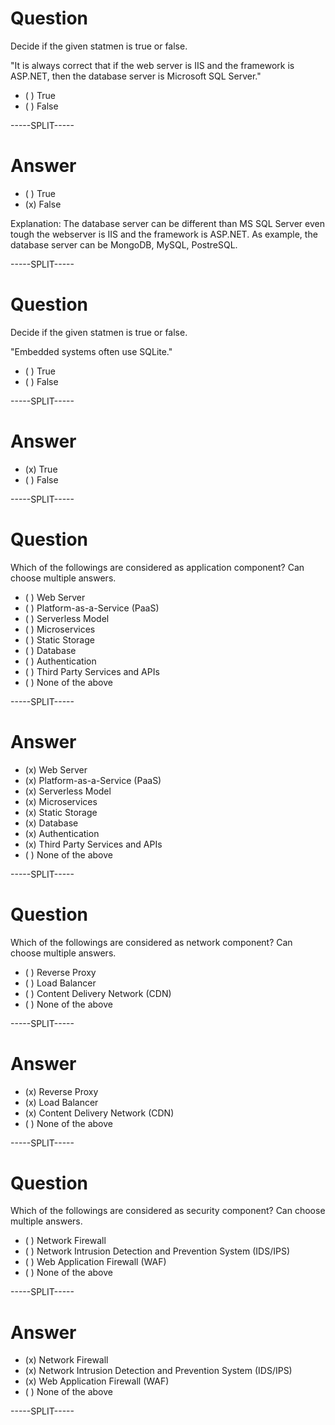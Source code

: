 # Question

Decide if the given statmen is true or false.

"It is always correct that if the web server is IIS and the framework is ASP.NET, then the database server is Microsoft SQL Server."

* ( ) True
* ( ) False

-----SPLIT-----

# Answer

* ( ) True
* (x) False

Explanation: The database server can be different than MS SQL Server even tough the webserver is IIS and the framework is ASP.NET. As example, the database server can be MongoDB, MySQL, PostreSQL.


-----SPLIT-----

# Question

Decide if the given statmen is true or false.

"Embedded systems often use SQLite."

* ( ) True
* ( ) False

-----SPLIT-----

# Answer

* (x) True
* ( ) False


-----SPLIT-----

# Question

Which of the followings are considered as application component? Can choose multiple answers.

* ( ) Web Server
* ( ) Platform-as-a-Service (PaaS)
* ( ) Serverless Model
* ( ) Microservices
* ( ) Static Storage
* ( ) Database
* ( ) Authentication
* ( ) Third Party Services and APIs
* ( ) None of the above 

-----SPLIT-----

# Answer

* (x) Web Server
* (x) Platform-as-a-Service (PaaS)
* (x) Serverless Model
* (x) Microservices
* (x) Static Storage
* (x) Database
* (x) Authentication
* (x) Third Party Services and APIs
* ( ) None of the above 


-----SPLIT-----

# Question

Which of the followings are considered as network component? Can choose multiple answers.

* ( ) Reverse Proxy
* ( ) Load Balancer
* ( ) Content Delivery Network (CDN)
* ( ) None of the above 

-----SPLIT-----

# Answer

* (x) Reverse Proxy
* (x) Load Balancer
* (x) Content Delivery Network (CDN)
* ( ) None of the above 

-----SPLIT-----

# Question

Which of the followings are considered as security component? Can choose multiple answers.

* ( ) Network Firewall
* ( ) Network Intrusion Detection and Prevention System (IDS/IPS)
* ( ) Web Application Firewall (WAF)
* ( ) None of the above 

-----SPLIT-----

# Answer

* (x) Network Firewall
* (x) Network Intrusion Detection and Prevention System (IDS/IPS)
* (x) Web Application Firewall (WAF)
* ( ) None of the above 

-----SPLIT-----

